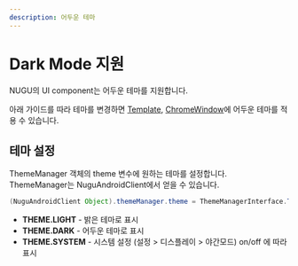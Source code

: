 ```yaml
---
description: 어두운 테마
---
```


# Dark Mode 지원

NUGU의 UI component는 어두운 테마를 지원합니다.

아래 가이드를 따라 테마를 변경하면 [Template](https://app.gitbook.com/@nugu-developers-docs/s/dev/~/drafts/-Me-Co8xo7n0deDxv7oR/nugu-sdk/platform/android/nugu-display), [ChromeWindow](https://app.gitbook.com/@nugu-developers-docs/s/dev/nugu-sdk/platform/android/nugu-user-interface#chromewindow)에 어두운 테마를 적용 수 있습니다.

## 테마 설정

ThemeManager 객체의 theme 변수에 원하는 테마를 설정합니다.   
ThemeManager는 NuguAndroidClient에서 얻을 수 있습니다.

```java
(NuguAndroidClient Object).themeManager.theme = ThemeManagerInterface.THEME.DARK
```

* **THEME.LIGHT**         - 밝은 테마로 표시
* **THEME.DARK**          - 어두운 테마로 표시
* **THEME.SYSTEM**     - 시스템 설정 \(설정 &gt; 디스플레이 &gt; 야간모드\) on/off 에 따라 표시



